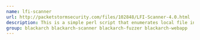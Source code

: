 ```yaml
---
name: lfi-scanner
url: http://packetstormsecurity.com/files/102848/LFI-Scanner-4.0.html
description: This is a simple perl script that enumerates local file inclusion attempts when given a specific target.
group: blackarch blackarch-scanner blackarch-fuzzer blackarch-webapp
---
```

